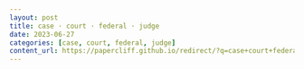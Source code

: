 ```yaml
---
layout: post
title: case · court · federal · judge
date: 2023-06-27
categories: [case, court, federal, judge]
content_url: https://papercliff.github.io/redirect/?q=case+court+federal+judge&tbs=cdr:1,cd_min:6/26/2023,cd_max:6/28/2023
---
```

